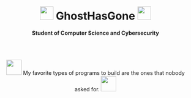 <h1 align="center"><img src="https://media.discordapp.net/attachments/1299535249784569928/1356711645933601102/1155587517182132274.png?ex=67ed8fae&is=67ec3e2e&hm=233c615db517258c8426e2dcf9af011cff79e48209a575c2304d4d4d049e385a&=&format=webp&quality=lossless&width=160&height=160" width="35"> GhostHasGone <img src="https://media.discordapp.net/attachments/1299535249784569928/1356711645933601102/1155587517182132274.png?ex=67ed8fae&is=67ec3e2e&hm=233c615db517258c8426e2dcf9af011cff79e48209a575c2304d4d4d049e385a&=&format=webp&quality=lossless&width=160&height=160" width="35"></h1>
<p align="center">
  
<p align="center"><b>Student of Computer Science and Cybersecurity</b></p>
<br/><br/>
<p align="center"><img src="https://media.discordapp.net/attachments/1299555825517596722/1356715646976659536/Untitled_design_6.png?ex=67ed9368&is=67ec41e8&hm=4129c2824d061b6026d93030239984aea9e63a23e6b60e0f6a39d942a385ef54&=&format=webp&quality=lossless&width=625&height=625" width=40> My favorite types of programs to build are the ones that nobody asked for. <img src="https://media.discordapp.net/attachments/1299555825517596722/1356716038032588830/Untitled_design_7.png?ex=67ed93c6&is=67ec4246&hm=9939e063c218dddc9df10be26b383b967e7f33453325bc5dd6e360fece55dd7a&=&format=webp&quality=lossless&width=625&height=625" width=40></p>
